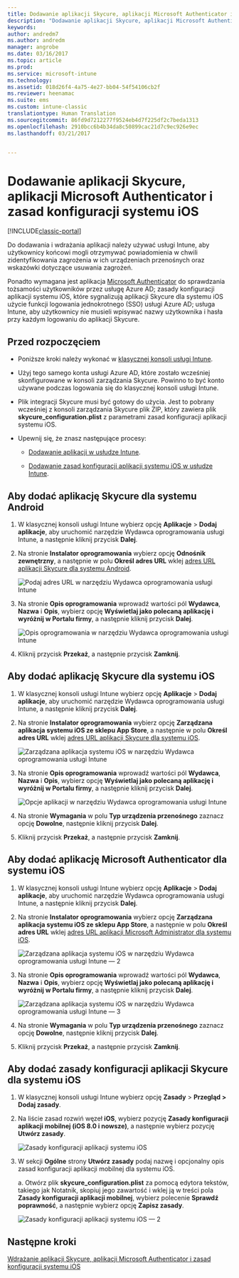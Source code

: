 ```yaml
---
title: Dodawanie aplikacji Skycure, aplikacji Microsoft Authenticator i zasad konfiguracji systemu iOS | Dokumentacja firmy Microsoft
description: "Dodawanie aplikacji Skycure, aplikacji Microsoft Authenticator i zasad konfiguracji systemu iOS w klasycznej konsoli usługi Intune."
keywords: 
author: andredm7
ms.author: andredm
manager: angrobe
ms.date: 03/16/2017
ms.topic: article
ms.prod: 
ms.service: microsoft-intune
ms.technology: 
ms.assetid: 018d26f4-4a75-4e27-bb04-54f54106cb2f
ms.reviewer: heenamac
ms.suite: ems
ms.custom: intune-classic
translationtype: Human Translation
ms.sourcegitcommit: 86fd9d7212277f9524eb4d7f225df2c7beda1313
ms.openlocfilehash: 2910bcc6b4b34da8c50899cac21d7c9ec926e9ec
ms.lasthandoff: 03/21/2017


---
```


# <a name="add-skycure-apps-microsoft-authenticator-app-and-ios-configuration-policy"></a>Dodawanie aplikacji Skycure, aplikacji Microsoft Authenticator i zasad konfiguracji systemu iOS

[!INCLUDE[classic-portal](../includes/classic-portal.md)]

Do dodawania i wdrażania aplikacji należy używać usługi Intune, aby użytkownicy końcowi mogli otrzymywać powiadomienia w chwili zidentyfikowania zagrożenia w ich urządzeniach przenośnych oraz wskazówki dotyczące usuwania zagrożeń.

Ponadto wymagana jest aplikacja [Microsoft Authenticator](https://docs.microsoft.com/azure/multi-factor-authentication/end-user/microsoft-authenticator-app-how-to) do sprawdzania tożsamości użytkowników przez usługę Azure AD; zasady konfiguracji aplikacji systemu iOS, które sygnalizują aplikacji Skycure dla systemu iOS użycie funkcji logowania jednokrotnego (SSO) usługi Azure AD; usługa Intune, aby użytkownicy nie musieli wpisywać nazwy użytkownika i hasła przy każdym logowaniu do aplikacji Skycure.

## <a name="before-you-begin"></a>Przed rozpoczęciem

-   Poniższe kroki należy wykonać w [klasycznej konsoli usługi Intune](https://manage.microsoft.com/).

-   Użyj tego samego konta usługi Azure AD, które zostało wcześniej skonfigurowane w konsoli zarządzania Skycure. Powinno to być konto używane podczas logowania się do klasycznej konsoli usługi Intune.

-   Plik integracji Skycure musi być gotowy do użycia. Jest to pobrany wcześniej z konsoli zarządzania Skycure plik ZIP, który zawiera plik **skycure\_configuration.plist** z parametrami zasad konfiguracji aplikacji systemu iOS.

-   Upewnij się, że znasz następujące procesy:

    -   [Dodawanie aplikacji w usłudze Intune](https://docs.microsoft.com/intune/deploy-use/add-apps).

    -   [Dodawanie zasad konfiguracji aplikacji systemu iOS w usłudze Intune](https://docs.microsoft.com/intune/deploy-use/configure-ios-apps-with-mobile-app-configuration-policies-in-microsoft-intune).

## <a name="to-add-the-skycure-app-for-android"></a>Aby dodać aplikację Skycure dla systemu Android

1.  W klasycznej konsoli usługi Intune wybierz opcję **Aplikacje** &gt; **Dodaj aplikacje**, aby uruchomić narzędzie Wydawca oprogramowania usługi Intune, a następnie kliknij przycisk **Dalej**.

2.  Na stronie **Instalator oprogramowania** wybierz opcję **Odnośnik zewnętrzny**, a następnie w polu **Określ adres URL** wklej [adres URL aplikacji Skycure dla systemu Android](https://play.google.com/store/apps/details?id=com.skycure.skycure).

    ![Podaj adres URL w narzędziu Wydawca oprogramowania usługi Intune](../media/mtp/skycure-add-apps-1.png)

3.  Na stronie **Opis oprogramowania** wprowadź wartości pól **Wydawca**, **Nazwa** i **Opis**, wybierz opcję **Wyświetlaj jako polecaną aplikację i wyróżnij w Portalu firmy**, a następnie kliknij przycisk **Dalej**.

    ![Opis oprogramowania w narzędziu Wydawca oprogramowania usługi Intune](../media/mtp/skycure-add-apps-2.png)

4.  Kliknij przycisk **Przekaż**, a następnie przycisk **Zamknij**.

## <a name="to-add-the-skycure-app-for-ios"></a>Aby dodać aplikację Skycure dla systemu iOS

1.  W klasycznej konsoli usługi Intune wybierz opcję **Aplikacje** &gt; **Dodaj aplikacje**, aby uruchomić narzędzie Wydawca oprogramowania usługi Intune, a następnie kliknij przycisk **Dalej**.

2.  Na stronie **Instalator oprogramowania** wybierz opcję **Zarządzana aplikacja systemu iOS ze sklepu App Store**, a następnie w polu **Określ adres URL** wklej [adres URL aplikacji Skycure dla systemu iOS](https://itunes.apple.com/us/app/skycure/id695620821?mt=8).

    ![Zarządzana aplikacja systemu iOS w narzędziu Wydawca oprogramowania usługi Intune](../media/mtp/skycure-add-apps-3.png)

3.  Na stronie **Opis oprogramowania** wprowadź wartości pól **Wydawca**, **Nazwa** i **Opis**, wybierz opcję **Wyświetlaj jako polecaną aplikację i wyróżnij w Portalu firmy**, a następnie kliknij przycisk **Dalej**.

    ![Opcje aplikacji w narzędziu Wydawca oprogramowania usługi Intune](../media/mtp/skycure-add-apps-4.png)

4.  Na stronie **Wymagania** w polu **Typ urządzenia przenośnego** zaznacz opcję **Dowolne**, następnie kliknij przycisk **Dalej**.

5.  Kliknij przycisk **Przekaż**, a następnie przycisk **Zamknij**.

## <a name="to-add-the-microsoft-authenticator-app-for-ios"></a>Aby dodać aplikację Microsoft Authenticator dla systemu iOS

1.  W klasycznej konsoli usługi Intune wybierz opcję **Aplikacje** &gt; **Dodaj aplikacje**, aby uruchomić narzędzie Wydawca oprogramowania usługi Intune, a następnie kliknij przycisk **Dalej**.

2.  Na stronie **Instalator oprogramowania** wybierz opcję **Zarządzana aplikacja systemu iOS ze sklepu App Store**, a następnie w polu **Określ adres URL** wklej [adres URL aplikacji Microsoft Administrator dla systemu iOS](https://itunes.apple.com/us/app/microsoft-authenticator/id983156458?mt=8).

    ![Zarządzana aplikacja systemu iOS w narzędziu Wydawca oprogramowania usługi Intune — 2](../media/mtp/skycure-add-apps-5.png)

3.  Na stronie **Opis oprogramowania** wprowadź wartości pól **Wydawca**, **Nazwa** i **Opis**, wybierz opcję **Wyświetlaj jako polecaną aplikację i wyróżnij w Portalu firmy**, a następnie kliknij przycisk **Dalej**.

    ![Zarządzana aplikacja systemu iOS w narzędziu Wydawca oprogramowania usługi Intune — 3](../media/mtp/skycure-add-apps-6.png)

4.  Na stronie **Wymagania** w polu **Typ urządzenia przenośnego** zaznacz opcję **Dowolne**, następnie kliknij przycisk **Dalej**.

5.  Kliknij przycisk **Przekaż**, a następnie przycisk **Zamknij**.

## <a name="to-add-the-skycure-ios-app-configuration-policy"></a>Aby dodać zasady konfiguracji aplikacji Skycure dla systemu iOS

1.  W klasycznej konsoli usługi Intune wybierz opcję **Zasady** &gt; **Przegląd &gt; Dodaj zasady**.

2.  Na liście zasad rozwiń węzeł **iOS**, wybierz pozycję **Zasady konfiguracji aplikacji mobilnej (iOS 8.0 i nowsze)**, a następnie wybierz pozycję **Utwórz zasady**.

    ![Zasady konfiguracji aplikacji systemu iOS](../media/mtp/skycure-add-apps-7.png)

3.  W sekcji **Ogólne** strony **Utwórz zasady** podaj nazwę i opcjonalny opis zasad konfiguracji aplikacji mobilnej dla systemu iOS.

    a.  Otwórz plik **skycure\_configuration.plist** za pomocą edytora tekstów, takiego jak Notatnik, skopiuj jego zawartość i wklej ją w treści pola **Zasady konfiguracji aplikacji mobilnej**, wybierz polecenie **Sprawdź poprawność**, a następnie wybierz opcję **Zapisz zasady**.

       ![Zasady konfiguracji aplikacji systemu iOS — 2](../media/mtp/skycure-add-apps-8.png)

## <a name="next-steps"></a>Następne kroki

[Wdrażanie aplikacji Skycure, aplikacji Microsoft Authenticator i zasad konfiguracji systemu iOS](https://docs.microsoft.com/intune/deploy-use/deploy-skycure-apps-microsoft-authenticator-app-and-ios-app-configuration-policy)

